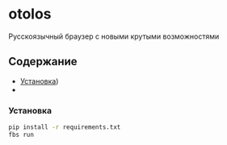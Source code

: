 # otolos
Русскоязычный браузер с новыми крутыми возможностями


## Содержание
- [Установка](https://github.com/MISHA35656/otolos/blob/main/README.md#%D1%83%D1%81%D1%82%D0%B0%D0%BD%D0%BE%D0%B2%D0%BA%D0%B0))
-

### Установка 

```bash
pip install -r requirements.txt
fbs run
```
